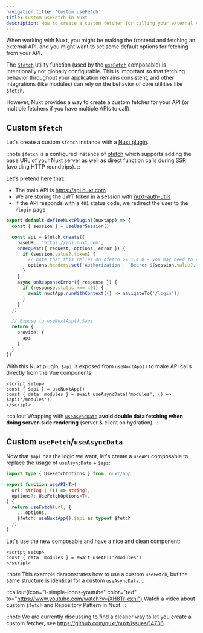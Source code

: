 ```yaml
---
navigation.title: 'Custom useFetch'
title: Custom useFetch in Nuxt
description: How to create a custom fetcher for calling your external API in Nuxt 3.
---
```


When working with Nuxt, you might be making the frontend and fetching an external API, and you might want to set some default options for fetching from your API.

The [`$fetch`](/docs/api/utils/dollarfetch) utility function (used by the [`useFetch`](/docs/api/composables/use-fetch) composable) is intentionally not globally configurable. This is important so that fetching behavior throughout your application remains consistent, and other integrations (like modules) can rely on the behavior of core utilities like `$fetch`.

However, Nuxt provides a way to create a custom fetcher for your API (or multiple fetchers if you have multiple APIs to call).

## Custom `$fetch`

Let's create a custom `$fetch` instance with a [Nuxt plugin](/docs/guide/directory-structure/plugins).

::note
`$fetch` is a configured instance of [ofetch](https://github.com/unjs/ofetch) which supports adding the base URL of your Nuxt server as well as direct function calls during SSR (avoiding HTTP roundtrips).
::

Let's pretend here that:
- The main API is https://api.nuxt.com
- We are storing the JWT token in a session with [nuxt-auth-utils](https://github.com/atinux/nuxt-auth-utils)
- If the API responds with a `401` status code, we redirect the user to the `/login` page

```ts [plugins/api.ts]
export default defineNuxtPlugin((nuxtApp) => {
  const { session } = useUserSession()

  const api = $fetch.create({
    baseURL: 'https://api.nuxt.com',
    onRequest({ request, options, error }) {
      if (session.value?.token) {
        // note that this relies on ofetch >= 1.4.0 - you may need to refresh your lockfile
        options.headers.set('Authorization', `Bearer ${session.value?.token}`)
      }
    },
    async onResponseError({ response }) {
      if (response.status === 401) {
        await nuxtApp.runWithContext(() => navigateTo('/login'))
      }
    }
  })

  // Expose to useNuxtApp().$api
  return {
    provide: {
      api
    }
  }
})
```

With this Nuxt plugin, `$api` is exposed from `useNuxtApp()` to make API calls directly from the Vue components:

```vue [app.vue]
<script setup>
const { $api } = useNuxtApp()
const { data: modules } = await useAsyncData('modules', () => $api('/modules'))
</script>
```

::callout
Wrapping with [`useAsyncData`](/docs/api/composables/use-async-data) **avoid double data fetching when doing server-side rendering** (server & client on hydration).
::

## Custom `useFetch`/`useAsyncData`

Now that `$api` has the logic we want, let's create a `useAPI` composable to replace the usage of `useAsyncData` + `$api`:

```ts [composables/useAPI.ts]
import type { UseFetchOptions } from 'nuxt/app'

export function useAPI<T>(
  url: string | (() => string),
  options?: UseFetchOptions<T>,
) {
  return useFetch(url, {
    ...options,
    $fetch: useNuxtApp().$api as typeof $fetch
  })
}
```

Let's use the new composable and have a nice and clean component:

```vue [app.vue]
<script setup>
const { data: modules } = await useAPI('/modules')
</script>
```

::note
This example demonstrates how to use a custom `useFetch`, but the same structure is identical for a custom `useAsyncData`.
::

::callout{icon="i-simple-icons-youtube" color="red" to="https://www.youtube.com/watch?v=jXH8Tr-exhI"}
Watch a video about custom `$fetch` and Repository Pattern in Nuxt.
::

::note
We are currently discussing to find a cleaner way to let you create a custom fetcher, see https://github.com/nuxt/nuxt/issues/14736.
::
